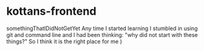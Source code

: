 # kottans-frontend
somethingThatIDidNotGetYet
Any time I started learning I stumbled in using git and command line and I had been thinking: "why did not start with these things?"
So I think it is the right place for me )
